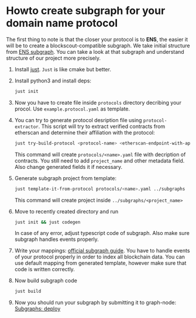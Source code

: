 
# Howto create subgraph for your domain name protocol

The first thing to note is that the closer your protocol is to **ENS**, the easier it will be to create a blockscout-compatible subgraph.
We take initial structure from [ENS subgraph](https://github.com/ensdomains/ens-subgraph).
You can take a look at that subgraph and understand structure of our project more precisely.

1. Install [just](https://github.com/casey/just). `Just` is like cmake but better.

1. Install python3 and install deps:
  
    ```bash
    just init
    ```

1. Now you have to create file inside `protocols` directory decribing your procol. Use `example.protocol.yaml` as template.

1. You can try to generate protocol desription file using `protocol-extractor`. This script will try to extract verified contracts from etherscan and determine their affiliation with the protocol:

    ```bash
    just try-build-protocol <protocol-name> <etherscan-endpoint-with-api-key> <addresses-of-contracts-comma-separated>
    ```

    This command will create `protocols/<name>.yaml` file with decription of contracts. You still need to add `project_name` and other metadata field. Also change generated fields it if necessary.

1. Generate subgraph project from template:

    ```bash
    just template-it-from-protocol protocols/<name>.yaml ../subgraphs
    ```

    This command will create project inside `../subgraphs/<project_name>`

1. Move to recently created directory and run

    ```bash
    just init && just codegen
    ```

    In case of any error, adjust typescript code of subgraph. Also make sure subgraph handles events properly.

1. Write your mappings: [official subgraph guide](https://thegraph.com/docs/en/developing/creating-a-subgraph/#writing-mappings). You have to handle events of your protocol properly in order to index all blockchain data. You can use default mapping from generated template, however make sure that code is written correctly.

1. Now build subgraph code
  
    ```bash
    just build
    ```

1. Now you should run your subgraph by submitting it to graph-node: [Subgraphs: deploy](../subgraphs/README.md#deploy-subgraph-to-graph-node)
